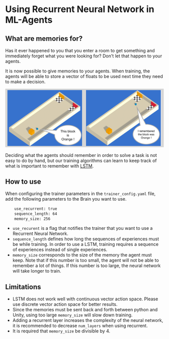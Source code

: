# Using Recurrent Neural Network in ML-Agents

## What are memories for?
Has it ever happened to you that you enter a room to get something and 
immediately forget what you were looking for? Don't let that happen to 
your agents.  

It is now possible to give memories to your agents. When training, the 
agents will be able to store a vector of floats to be used next time 
they need to make a decision. 

![Brain Inspector](images/ml-agents-LSTM.png)

Deciding what the agents should remember in order to solve a task is not 
easy to do by hand, but our training algorithms can learn to keep 
track of what is important to remember with [LSTM](https://en.wikipedia.org/wiki/Long_short-term_memory). 

## How to use
When configuring the trainer parameters in the `trainer_config.yaml` 
file, add the following parameters to the Brain you want to use.

```
	use_recurrent: true
	sequence_length: 64
	memory_size: 256
```

* `use_recurent` is a flag that notifies the  trainer that you want 
to use a Recurrent Neural Network.
* `sequence_length` defines how long the sequences of experiences 
must be while training. In order to use a LSTM, training requires 
a sequence of experiences instead of single experiences.
* `memory_size` corresponds to the size of the memory the agent 
must keep. Note that if this number is too small, the agent will not 
be able to remember a lot of things. If this number is too large, 
the neural network will take longer to train. 

## Limitations
* LSTM does not work well with continuous vector action space. 
Please use discrete vector action space for better results.
* Since the memories must be sent back and forth between python 
and Unity, using too large `memory_size` will slow down training.
* Adding a recurrent layer increases the complexity of the neural 
network, it is recommended to decrease `num_layers` when using recurrent.
* It is required that `memory_size` be divisible by 4.


